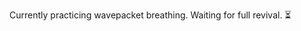 Currently practicing wavepacket breathing.
Waiting for full revival. ⏳

<!---
azolus/azolus is a ✨ special ✨ repository because its `README.md` (this file) appears on your GitHub profile.
You can click the Preview link to take a look at your changes.
--->
